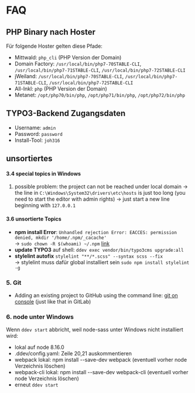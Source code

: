 # FAQ


## PHP Binary nach Hoster

Für folgende Hoster gelten diese Pfade:
* Mittwald: `php_cli` (PHP Version der Domain)
* Domain Factory: `/usr/local/bin/php7-70STABLE-CLI`, `/usr/local/bin/php7-71STABLE-CLI`, `/usr/local/bin/php7-72STABLE-CLI`
* jWeiland: `/usr/local/bin/php7-70STABLE-CLI`, `/usr/local/bin/php7-71STABLE-CLI`, `/usr/local/bin/php7-72STABLE-CLI`
* All-Inkl: `php` (PHP Version der Domain)
* Metanet: `/opt/php70/bin/php`, `/opt/php71/bin/php`, `/opt/php72/bin/php`

## TYPO3-Backend Zugangsdaten

* Username: `admin`
* Password: `password`
* Install-Tool: `joh316`

## unsortiertes

#### 3.4 special topics in Windows

1. possible problem: the project can not be reached under local domain -> the line in `C:\Windows\System32\drivers\etc\hosts` is just too long (you need to start the editor with admin rights) -> just start a new line beginning with `127.0.0.1`


#### 3.6 unsortierte Topics

* **npm install Error**: `Unhandled rejection Error: EACCES: permission denied, mkdir '/home/.npm/_cacache'`\
-> `sudo chown -R $(whoami) ~/.npm` [link](https://npm.community/t/unhandled-rejection-errors/5296)
* **update TYPO3** auf shell: `ddev exec vendor/bin/typo3cms upgrade:all`
* **stylelint autofix** `stylelint "**/*.scss" --syntax scss --fix`\
-> stylelint muss dafür global installiert sein `sudo npm install stylelint -g`


### 5. Git

* Adding an existing project to GitHub using the command line: [git on console][7] (just like that in GitLab)

[7]: https://help.github.com/en/articles/adding-an-existing-project-to-github-using-the-command-line

### 6. node unter Windows

Wenn `ddev start` abbricht, weil node-sass unter Windows nicht installiert wird:
* lokal auf node 8.16.0
* .ddev/config.yaml: Zeile 20,21 auskommentieren
* webpack lokal: npm install --save-dev webpack (eventuell vorher node Verzeichnis löschen)
* webpack-cli lokal: npm install --save-dev webpack-cli (eventuell vorher node Verzeichnis löschen)
* erneut `ddev start`